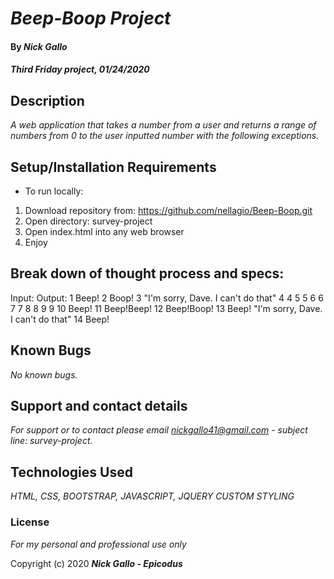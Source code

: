 # _Beep-Boop Project_

#### By _**Nick Gallo**_

#### _Third Friday project, 01/24/2020_

## Description

_A web application that takes a number from a user and returns a range of numbers from 0 to the user inputted number with the following exceptions._

## Setup/Installation Requirements

* To run locally:
1. Download repository from: https://github.com/nellagio/Beep-Boop.git
2. Open directory: survey-project
3. Open index.html into any web browser
4. Enjoy

## Break down of thought process and specs:

Input:     Output:
1           Beep!
2           Boop!
3            "I'm sorry, Dave. I can't do that"
4            4
5            5
6            6 
7            7
8            8
9            9
10         Beep!
11         Beep!Beep!
12         Beep!Boop! 
13         Beep! "I'm sorry, Dave. I can't do that"
14         Beep! 

## Known Bugs

_No known bugs._

## Support and contact details

_For support or to contact please email nickgallo41@gmail.com - subject line: survey-project._

## Technologies Used

_HTML, CSS, BOOTSTRAP, JAVASCRIPT, JQUERY CUSTOM STYLING_

### License

*For my personal and professional use only*

Copyright (c) 2020 **_Nick Gallo - Epicodus_**